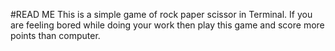 #READ ME
This is a simple game of rock paper scissor in Terminal. If you are feeling bored while doing your work then play this game and score more points than computer.
